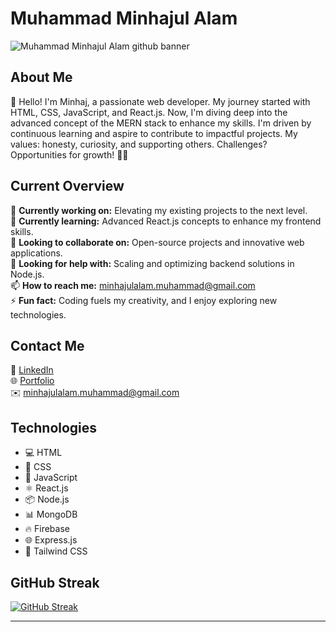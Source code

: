 # Muhammad Minhajul Alam

![Muhammad Minhajul Alam github banner](https://github.com/m-minhajul-alam/m-minhajul-alam/blob/main/assets/banner/muhammad-minhajul-alam-github-banner.png)

## About Me

👋 Hello! I'm Minhaj, a passionate web developer. My journey started with HTML, CSS, JavaScript, and React.js. Now, I'm diving deep into the advanced concept of the MERN stack to enhance my skills. I'm driven by continuous learning and aspire to contribute to impactful projects. My values: honesty, curiosity, and supporting others. Challenges? Opportunities for growth! 🌱✨

## Current Overview

🔭 **Currently working on:** Elevating my existing projects to the next level.  
🌱 **Currently learning:** Advanced React.js concepts to enhance my frontend skills.  
👯 **Looking to collaborate on:** Open-source projects and innovative web applications.  
🤔 **Looking for help with:** Scaling and optimizing backend solutions in Node.js.  
📫 **How to reach me:** minhajulalam.muhammad@gmail.com  
⚡ **Fun fact:** Coding fuels my creativity, and I enjoy exploring new technologies.

## Contact Me

🔗 [LinkedIn](https://www.linkedin.com/in/muhammad-minhajul-alam78)  
🌐 [Portfolio](https://m-minhajul-alam.surge.sh)  
✉️ minhajulalam.muhammad@gmail.com

## Technologies

- 💻 HTML
- 🎨 CSS
- 🚀 JavaScript
- ⚛️ React.js
- 📦 Node.js
- 📊 MongoDB
- 🔥 Firebase
- 🌐 Express.js
- 🌈 Tailwind CSS

## GitHub Streak

[![GitHub Streak](https://github-readme-streak-stats.herokuapp.com?user=m-minhajul-alam&theme=travelers-theme&hide_border=true)](https://git.io/streak-stats)

---
